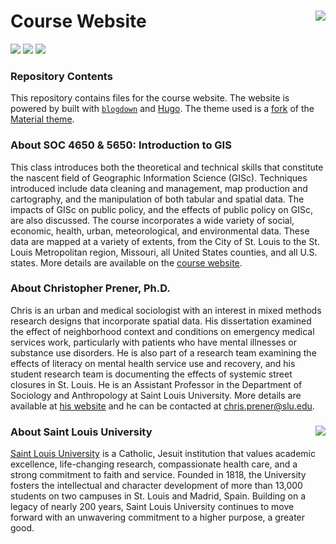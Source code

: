 Course Website <img src="https://slu-soc5650.github.io/images/logo.png" align="right" />
===========================================================
[![](https://img.shields.io/badge/semester-spring%202018-orange.svg)](https://github.com/slu-soc5650/slu-soc5650.github.io)
[![](https://img.shields.io/badge/release-draft-red.svg)](https://github.com/slu-soc5650/slu-soc5650.github.io)
[![](https://img.shields.io/github/last-commit/slu-soc5650/slu-soc5650.github.io.svg)](https://github.com/slu-soc5650/slu-soc5650.github.io/commits/master)

### Repository Contents
This repository contains files for the course website. The website is powered by built with [`blogdown`](https://bookdown.org/yihui/blogdown/) and [Hugo](https://www.gohugo.io). The theme used is a [fork](https://github.com/chris-prener/hugo-material-docs) of the [Material theme](http://github.com/digitalcraftsman/hugo-material-docs).

### About SOC 4650 & 5650: Introduction to GIS
This class introduces both the theoretical and technical skills that constitute the nascent field of Geographic Information Science (GISc). Techniques introduced include data cleaning and management, map production and cartography, and the manipulation of both tabular and spatial data. The impacts of GISc on public policy, and the effects of public policy on GISc, are also discussed. The course incorporates a wide variety of social, economic, health, urban, meteorological, and environmental data. These data are mapped at a variety of extents, from the City of St. Louis to the St. Louis Metropolitan region, Missouri, all United States counties, and all U.S. states. More details are available on the [course website](https://slu-soc5650.github.io).

### About Christopher Prener, Ph.D.
Chris is an urban and medical sociologist with an interest in mixed methods research designs that incorporate spatial data. His dissertation examined the effect of neighborhood context and conditions on emergency medical services work, particularly with patients who have mental illnesses or substance use disorders. He is also part of a research team examining the effects of literacy on mental health service use and recovery, and his student research team is documenting the effects of systemic street closures in St. Louis. He is an Assistant Professor in the Department of Sociology and Anthropology at Saint Louis University. More details are available at [his website](https://chris-prener.github.io) and he can be contacted at [chris.prener@slu.edu](mailto:chris.prener@slu.edu).

### About Saint Louis University <img src="https://slu-soc5650.github.io/images/sluLogo.png" align="right" />
[Saint Louis University](http://wwww.slu.edu) is a Catholic, Jesuit institution that values academic excellence, life-changing research, compassionate health care, and a strong commitment to faith and service. Founded in 1818, the University fosters the intellectual and character development of more than 13,000 students on two campuses in St. Louis and Madrid, Spain. Building on a legacy of nearly 200 years, Saint Louis University continues to move forward with an unwavering commitment to a higher purpose, a greater good.
